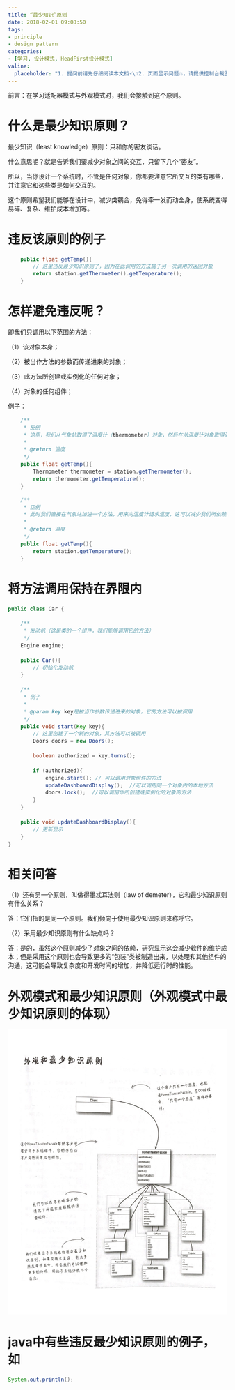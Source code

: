 ```yaml
---
title: “最少知识”原则
date: 2018-02-01 09:08:50
tags:
- principle
- design pattern
categories:
- [学习, 设计模式, HeadFirst设计模式]
valine:
  placeholder: "1. 提问前请先仔细阅读本文档⚡\n2. 页面显示问题💥，请提供控制台截图📸或者您的测试网址\n3. 其他任何报错💣，请提供详细描述和截图📸，祝食用愉快💪"
---
```


前言：在学习适配器模式与外观模式时，我们会接触到这个原则。

# 什么是最少知识原则？

最少知识（least knowledge）原则：只和你的密友谈话。

什么意思呢？就是告诉我们要减少对象之间的交互，只留下几个“密友”。

所以，当你设计一个系统时，不管是任何对象，你都要注意它所交互的类有哪些，并注意它和这些类是如何交互的。

这个原则希望我们能够在设计中，减少类耦合，免得牵一发而动全身，使系统变得易碎、复杂、维护成本增加等。

# 违反该原则的例子

```java
    public float getTemp(){
        // 这里违反最少知识原则了，因为在此调用的方法属于另一次调用的返回对象
        return station.getThermoeter().getTemperature();
    }
```

# 怎样避免违反呢？

即我们只调用以下范围的方法：

（1）该对象本身；

（2）被当作方法的参数而传递进来的对象；

（3）此方法所创建或实例化的任何对象；

（4）对象的任何组件；

例子：

```java
    /**
     * 反例
     * 这里，我们从气象站取得了温度计（thermometer）对象，然后在从温度计对象取得温度
     *
     * @return 温度
     */
    public float getTemp(){
        Thermometer thermometer = station.getThermometer();
        return thermometer.getTemperature();
    }
```

```java
    /**
     * 正例
     * 此时我们直接在气象站加进一个方法，用来向温度计请求温度，这可以减少我们所依赖的类的数目
     *
     * @return 温度
     */
    public float getTemp(){
        return station.getTemperature();
    }
```

# 将方法调用保持在界限内

```java
public class Car {
 
    /**
     * 发动机（这是类的一个组件，我们能够调用它的方法）
     */
    Engine engine;
    
    public Car(){
        // 初始化发动机
    }
 
    /**
     * 例子
     * 
     * @param key key是被当作参数传递进来的对象，它的方法可以被调用
     */
    public void start(Key key){
        // 这里创建了一个新的对象，其方法可以被调用
        Doors doors = new Doors();
 
        boolean authorized = key.turns();
 
        if (authorized){
            engine.start(); // 可以调用对象组件的方法
            updateDashboardDisplay();  //可以调用同一个对象内的本地方法
            doors.lock();  //可以调用你所创建或实例化的对象的方法
        }
    }
 
    public void updateDashboardDisplay(){
        // 更新显示
    }
}
```

# 相关问答

（1）还有另一个原则，叫做得墨忒耳法则（law of demeter），它和最少知识原则有什么关系？

答：它们指的是同一个原则。我们倾向于使用最少知识原则来称呼它。

（2）采用最少知识原则有什么缺点吗？

答：是的，虽然这个原则减少了对象之间的依赖，研究显示这会减少软件的维护成本；但是采用这个原则也会导致更多的“包装”类被制造出来，以处理和其他组件的沟通，这可能会导致复杂度和开发时间的增加，并降低运行时的性能。

# 外观模式和最少知识原则（外观模式中最少知识原则的体现）

![knowledge01](../../../../images/knowledge01.png)

# java中有些违反最少知识原则的例子，如

```java
System.out.println();
```
